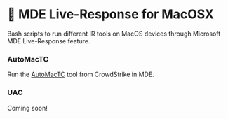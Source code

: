 # 🍎 MDE Live-Response for MacOSX

Bash scripts to run different IR tools on MacOS devices through Microsoft MDE Live-Response feature.

### AutoMacTC

Run the [AutoMacTC](https://github.com/CrowdStrike/automactc) tool from CrowdStrike in MDE.


### UAC

Coming soon!
  
